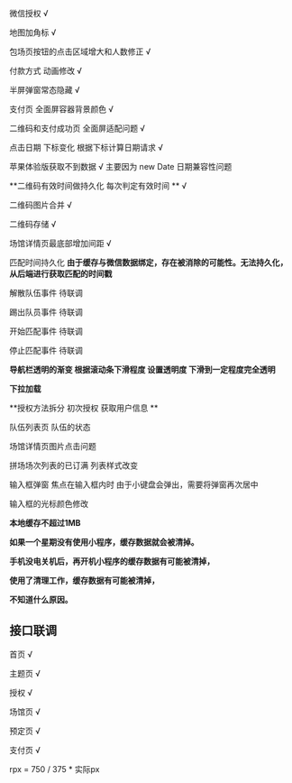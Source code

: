 微信授权  √

地图加角标  √

包场页按钮的点击区域增大和人数修正 √

付款方式 动画修改  √

半屏弹窗常态隐藏  √

支付页 全面屏容器背景颜色  √

二维码和支付成功页 全面屏适配问题   √

点击日期   下标变化  根据下标计算日期请求  √

苹果体验版获取不到数据  √   主要因为 new Date 日期兼容性问题  

**二维码有效时间做持久化 每次判定有效时间 ** √ 

二维码图片合并  √

二维码存储  √

场馆详情页最底部增加间距  √

匹配时间持久化 **由于缓存与微信数据绑定，存在被消除的可能性。无法持久化，从后端进行获取匹配的时间戳**







解散队伍事件  待联调

踢出队员事件 待联调

开始匹配事件 待联调

停止匹配事件 待联调

**导航栏透明的渐变 根据滚动条下滑程度 设置透明度 下滑到一定程度完全透明**

**下拉加载**

**授权方法拆分 初次授权 获取用户信息 **

队伍列表页  队伍的状态

场馆详情页图片点击问题  

拼场场次列表的已订满 列表样式改变  

输入框弹窗 焦点在输入框内时 由于小键盘会弹出，需要将弹窗再次居中  

输入框的光标颜色修改 



**本地缓存不超过1MB**

**如果一个星期没有使用小程序，缓存数据就会被清掉。**

**手机没电关机后，再开机小程序的缓存数据有可能被清掉，**

**使用了清理工作，缓存数据有可能被清掉，**

**不知道什么原因。**





## 接口联调

首页   √

主题页  √

授权  √

场馆页  √

预定页  √

支付页  √



rpx = 750 / 375 * 实际px





